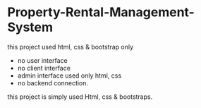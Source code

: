 # Property-Rental-Management-System

this project used html, css & bootstrap only
* no user interface
* no client interface
* admin interface used only html, css 
* no backend connection.

this project is simply used Html, css & bootstraps.
